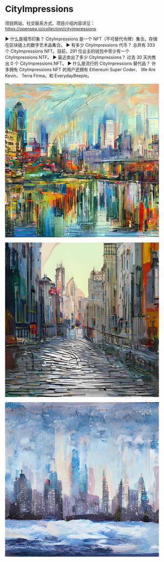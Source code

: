 # CityImpressions

项目网站、社交联系方式、项目介绍内容详见：https://opensea.io/collection/cityimpressions

▶ 什么是城市印象？
CityImpressions 是一个 NFT（不可替代令牌）集合。存储在区块链上的数字艺术品集合。
▶ 有多少 CityImpressions 代币？
总共有 333 个 CityImpressions NFT。目前，291 位业主的钱包中至少有一个 CityImpressions NTF。
▶ 最近卖出了多少 CityImpressions？
过去 30 天内售出 0 个 CityImpressions NFT。
▶ 什么是流行的 CityImpressions 替代品？
许多拥有 CityImpressions NFT 的用户还拥有 Ethereum Super Coder、 We Are Kevin、 Terra Firma。和 EverydayBeeple。

![nft](01.jpg)



![nft](02.jpg)



![nft](03.jpg)


